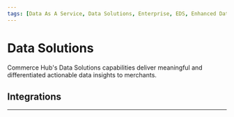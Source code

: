 ```yaml
---
tags: [Data As A Service, Data Solutions, Enterprise, EDS, Enhanced Data Service, Fraud, Security, API Reference]
---
```


# Data Solutions

Commerce Hub's Data Solutions capabilities deliver meaningful and differentiated actionable data insights to merchants.

## Integrations

<!-- type: row -->

<!-- type: card
title: Enhanced Data Service
description: Enhanced Data Service enables sharing of relevant data between merchants and issuers outside of the authorization flow. Issuers leverage the data to make a more informed authorization decision in an attempt to improve authorization rates and reduce fraud.
link: ?path=docs/Resources/API-Documents/DaaS/Enhanced-Data-Service.md
-->

<!-- type: card
title: Returns Optimization Service
description: Helps merchants re-gain sales while reducing operational costs. The service will help merchants reduce returns in real-time at the time of purchase or return through targeted incentives for "High Returners" identified using Fiserv's data analytics.
link: ?path=docs/Resources/API-Documents/DaaS/Returns-Optimizer-Service.md
-->

<!-- type: row-end -->

---
